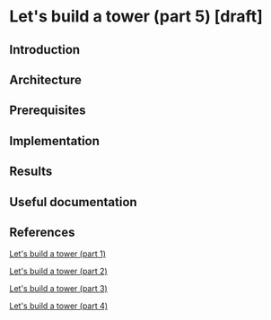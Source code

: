 # Let's build a tower (part 5) [draft]

## Introduction


## Architecture


## Prerequisites


## Implementation


## Results


## Useful documentation


## References

[Let's build a tower (part 1)](/ansible-tower-00/README.md)

[Let's build a tower (part 2)](/ansible-tower-01/README.md)

[Let's build a tower (part 3)](/ansible-tower-02/README.md)

[Let's build a tower (part 4)](/ansible-tower-03/README.md)
